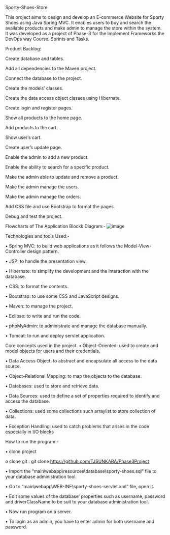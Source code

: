 Sporty-Shoes-Store

This project aims to design and develop an E-commerce Website for Sporty Shoes using Java Spring MVC. It enables users to buy and search the available products and make admin to manage the store within the system. It was developed as a project of Phase-3 for the Implement Frameworks the DevOps way Course. Sprints and Tasks.

Product Backlog:

Create database and tables.

Add all dependencies to the Maven project.

Connect the database to the project.

Create the models’ classes.

Create the data access object classes using Hibernate.

Create login and register pages.

Show all products to the home page.

Add products to the cart.

Show user’s cart.

Create user’s update page.

Enable the admin to add a new product.

Enable the ability to search for a specific product.

Make the admin able to update and remove a product.

Make the admin manage the users.

Make the admin manage the orders.

Add CSS file and use Bootstrap to format the pages.

Debug and test the project.

Flowcharts of The Application
Blockk Diagram:- ![image](https://user-images.githubusercontent.com/101339115/163585251-abf016fc-87e0-4543-9aab-db3e9b4454ac.png)


Technologies and tools Used:-

• Spring MVC: to build web applications as it follows the Model-View-Controller design pattern.

• JSP: to handle the presentation view.

• Hibernate: to simplify the development and the interaction with the database.

• CSS: to format the contents.

• Bootstrap: to use some CSS and JavaScript designs.

• Maven: to manage the project.

• Eclipse: to write and run the code.

• phpMyAdmin: to administrate and manage the database manually.

• Tomcat: to run and deploy servlet application.

Core concepts used in the project.
• Object-Oriented: used to create and model objects for users and their credentials.

• Data Access Object: to abstract and encapsulate all access to the data source.

• Object–Relational Mapping: to map the objects to the database.

• Databases: used to store and retrieve data.

• Data Sources: used to define a set of properties required to identify and access the database.

• Collections: used some collections such arraylist to store collection of data.

• Exception Handling: used to catch problems that arises in the code especially in I/O blocks

How to run the program:-

• clone project

o clone git : git clone https://github.com/TJSUNKARA/Phase3Project

• Import the “main\webapp\resources\database\sporty-shoes.sql” file to your database administration tool.

• Go to “main\webapp\WEB-INF\sporty-shoes-servlet.xml” file, open it.

• Edit some values of the database’ properties such as username, password and driverClassName to be suit to your database administration tool.

• Now run program on a server.

• To login as an admin, you have to enter admin for both username and password.
